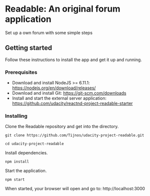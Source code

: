 # Readable: An original forum application
Set up a own forum with some simple steps

## Getting started

Follow these instructions to install the app and get it up and running.

### Prerequisites
* Download and install NodeJS >= 6.11.1: https://nodejs.org/en/download/releases/
* Download and install Git: https://git-scm.com/downloads
* Install and start the external server application: https://github.com/udacity/reactnd-project-readable-starter

### Installing
Clone the Readable repository and get into the directory.
```
git clone https://github.com/Tijnos/udacity-project-readable.git
```
```
cd udacity-project-readable
```
Install dependencies.
```
npm install

```
Start the application.
```
npm start
```
When started, your browser will open and go to: http://localhost:3000
